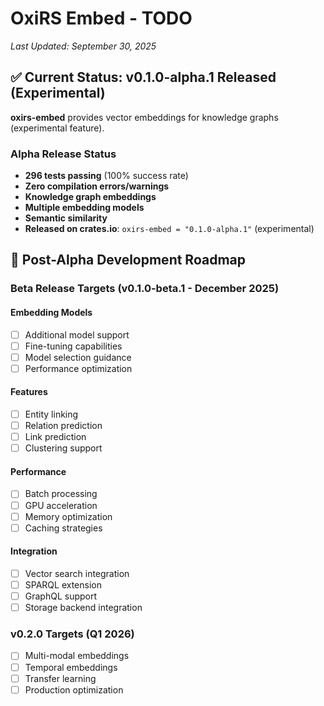 # OxiRS Embed - TODO

*Last Updated: September 30, 2025*

## ✅ Current Status: v0.1.0-alpha.1 Released (Experimental)

**oxirs-embed** provides vector embeddings for knowledge graphs (experimental feature).

### Alpha Release Status
- **296 tests passing** (100% success rate)
- **Zero compilation errors/warnings**
- **Knowledge graph embeddings**
- **Multiple embedding models**
- **Semantic similarity**
- **Released on crates.io**: `oxirs-embed = "0.1.0-alpha.1"` (experimental)

## 🎯 Post-Alpha Development Roadmap

### Beta Release Targets (v0.1.0-beta.1 - December 2025)

#### Embedding Models
- [ ] Additional model support
- [ ] Fine-tuning capabilities
- [ ] Model selection guidance
- [ ] Performance optimization

#### Features
- [ ] Entity linking
- [ ] Relation prediction
- [ ] Link prediction
- [ ] Clustering support

#### Performance
- [ ] Batch processing
- [ ] GPU acceleration
- [ ] Memory optimization
- [ ] Caching strategies

#### Integration
- [ ] Vector search integration
- [ ] SPARQL extension
- [ ] GraphQL support
- [ ] Storage backend integration

### v0.2.0 Targets (Q1 2026)
- [ ] Multi-modal embeddings
- [ ] Temporal embeddings
- [ ] Transfer learning
- [ ] Production optimization